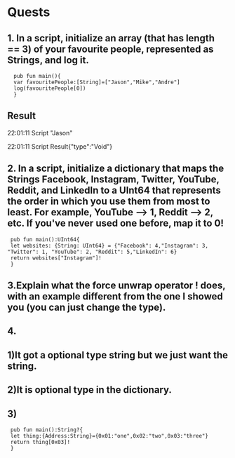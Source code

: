 # Quests
## 1. In a script, initialize an array (that has length == 3) of your favourite people, represented as Strings, and log it.
```
  pub fun main(){
  var favouritePeople:[String]=["Jason","Mike","Andre"]
  log(favouritePeople[0])
  }
```
## Result
22:01:11 Script "Jason"

22:01:11 Script Result{"type":"Void"}
## 2. In a script, initialize a dictionary that maps the Strings Facebook, Instagram, Twitter, YouTube, Reddit, and LinkedIn to a UInt64 that represents the order in which you use them from most to least. For example, YouTube --> 1, Reddit --> 2, etc. If you've never used one before, map it to 0!
```
 pub fun main():UInt64{
 let websites: {String: UInt64} = {"Facebook": 4,"Instagram": 3, "Twitter": 1, "YouTube": 2, "Reddit": 5,"LinkedIn": 6}
 return websites["Instagram"]!
 }
```
## 3.Explain what the force unwrap operator ! does, with an example different from the one I showed you (you can just change the type).
## 4.
## 1)It got a optional type string but we just want the string.
## 2)It is optional type in the dictionary.
## 3)
```
 pub fun main():String?{
 let thing:{Address:String}={0x01:"one",0x02:"two",0x03:"three"}
 return thing[0x03]!
 }
 ```



